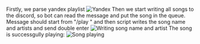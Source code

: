 Firstly, we parse yandex playlist
![Yandex](https://github.com/OPELsinus/Discord-Music-Bot-Auto-Adding-to-Playlist/assets/92687099/73293fe2-cb01-486e-8cd7-bd11bdc29b28)
Then we start writing all songs to the discord, so bot can read the message and put the song in the queue. Message should start from "/play " and then script writes the song name and artists and send double enter
![Writing song name and artist](https://github.com/OPELsinus/Discord-Music-Bot-Auto-Adding-to-Playlist/assets/92687099/acad7543-7639-41fe-ada6-30b026d598b7)
The song is successgully playing:
![Song playing](https://github.com/OPELsinus/Discord-Music-Bot-Auto-Adding-to-Playlist/assets/92687099/69d00fdf-10b6-41eb-a69c-d94952c866b5)
